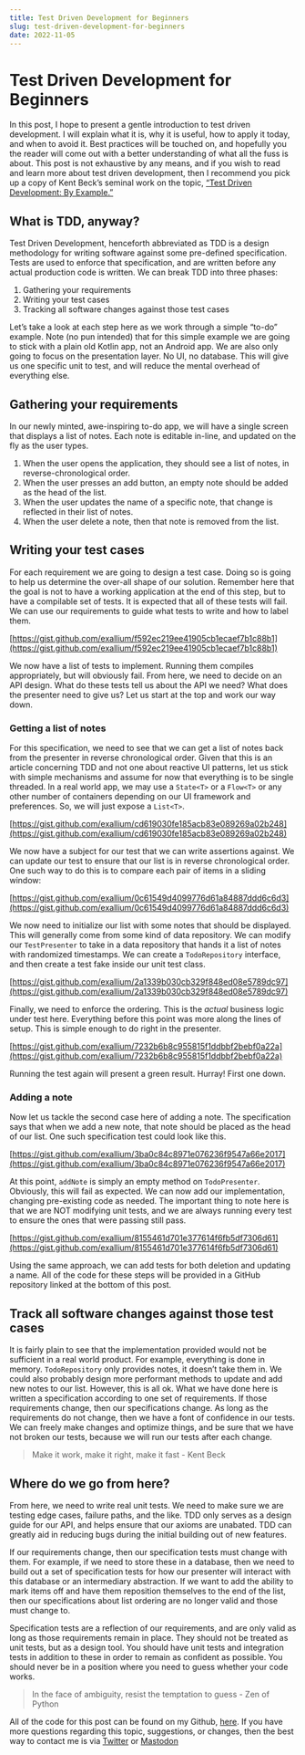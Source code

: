 ```yaml
---
title: Test Driven Development for Beginners
slug: test-driven-development-for-beginners
date: 2022-11-05
---
```

# Test Driven Development for Beginners

In this post, I hope to present a gentle introduction to test driven development. I will explain what it is, why it is useful, how to apply it today, and when to avoid it. Best practices will be touched on, and hopefully you the reader will come out with a better understanding of what all the fuss is about. This post is not exhaustive by any means, and if you wish to read and learn more about test driven development, then I recommend you pick up a copy of Kent Beck’s seminal work on the topic, [“Test Driven Development: By Example.”](https://amzn.to/3sJBkQ4)

## What is TDD, anyway?

Test Driven Development, henceforth abbreviated as TDD is a design methodology for writing software against some pre-defined specification. Tests are used to enforce that specification, and are written before any actual production code is written. We can break TDD into three phases:

1. Gathering your requirements
2. Writing your test cases
3. Tracking all software changes against those test cases

Let’s take a look at each step here as we work through a simple “to-do” example. Note (no pun intended) that for this simple example we are going to stick with a plain old Kotlin app, not an Android app. We are also only going to focus on the presentation layer. No UI, no database. This will give us one specific unit to test, and will reduce the mental overhead of everything else.

## Gathering your requirements

In our newly minted, awe-inspiring to-do app, we will have a single screen that displays a list of notes. Each note is editable in-line, and updated on the fly as the user types.

1. When the user opens the application, they should see a list of notes, in reverse-chronological order.
2. When the user presses an add button, an empty note should be added as the head of the list.
3. When the user updates the name of a specific note, that change is reflected in their list of notes.
4. When the user delete a note, then that note is removed from the list.

## Writing your test cases

For each requirement we are going to design a test case. Doing so is going to help us determine the over-all shape of our solution. Remember here that the goal is not to have a working application at the end of this step, but to have a compilable set of tests. It is expected that all of these tests will fail. We can use our requirements to guide what tests to write and how to label them.

[https://gist.github.com/exallium/f592ec219ee41905cb1ecaef7b1c88b1](https://gist.github.com/exallium/f592ec219ee41905cb1ecaef7b1c88b1)

We now have a list of tests to implement. Running them compiles appropriately, but will obviously fail. From here, we need to decide on an API design. What do these tests tell us about the API we need? What does the presenter need to give us? Let us start at the top and work our way down.

### Getting a list of notes

For this specification, we need to see that we can get a list of notes back from the presenter in reverse chronological order. Given that this is an article concerning TDD and not one about reactive UI patterns, let us stick with simple mechanisms and assume for now that everything is to be single threaded. In a real world app, we may use a `State<T>` or a `Flow<T>` or any other number of containers depending on our UI framework and preferences. So, we will just expose a `List<T>`.

[https://gist.github.com/exallium/cd619030fe185acb83e089269a02b248](https://gist.github.com/exallium/cd619030fe185acb83e089269a02b248)

We now have a subject for our test that we can write assertions against. We can update our test to ensure that our list is in reverse chronological order. One such way to do this is to compare each pair of items in a sliding window:

[https://gist.github.com/exallium/0c61549d4099776d61a84887ddd6c6d3](https://gist.github.com/exallium/0c61549d4099776d61a84887ddd6c6d3)

We now need to initialize our list with some notes that should be displayed. This will generally come from some kind of data repository. We can modify our `TestPresenter` to take in a data repository that hands it a list of notes with randomized timestamps. We can create a `TodoRepository` interface, and then create a test fake inside our unit test class.

[https://gist.github.com/exallium/2a1339b030cb329f848ed08e5789dc97](https://gist.github.com/exallium/2a1339b030cb329f848ed08e5789dc97)

Finally, we need to enforce the ordering. This is the *actual* business logic under test here. Everything before this point was more along the lines of setup. This is simple enough to do right in the presenter.

[https://gist.github.com/exallium/7232b6b8c955815f1ddbbf2bebf0a22a](https://gist.github.com/exallium/7232b6b8c955815f1ddbbf2bebf0a22a)

Running the test again will present a green result. Hurray! First one down.

### Adding a note

Now let us tackle the second case here of adding a note. The specification says that when we add a new note, that note should be placed as the head of our list. One such specification test could look like this.

[https://gist.github.com/exallium/3ba0c84c8971e076236f9547a66e2017](https://gist.github.com/exallium/3ba0c84c8971e076236f9547a66e2017)

At this point, `addNote` is simply an empty method on `TodoPresenter`. Obviously, this will fail as expected. We can now add our implementation, changing pre-existing code as needed. The important thing to note here is that we are NOT modifying unit tests, and we are always running every test to ensure the ones that were passing still pass.

[https://gist.github.com/exallium/8155461d701e377614f6fb5df7306d61](https://gist.github.com/exallium/8155461d701e377614f6fb5df7306d61)

Using the same approach, we can add tests for both deletion and updating a name. All of the code for these steps will be provided in a GitHub repository linked at the bottom of this post.

## Track all software changes against those test cases

It is fairly plain to see that the implementation provided would not be sufficient in a real world product. For example, everything is done in memory. `TodoRepository` only provides notes, it doesn’t take them in. We could also probably design more performant methods to update and add new notes to our list. However, this is all ok. What we have done here is written a specification according to one set of requirements. If those requirements change, then our specifications change. As long as the requirements do not change, then we have a font of confidence in our tests. We can freely make changes and optimize things, and be sure that we have not broken our tests, because we will run our tests after each change.

> Make it work, make it right, make it fast - Kent Beck
> 

## Where do we go from here?

From here, we need to write real unit tests. We need to make sure we are testing edge cases, failure paths, and the like. TDD only serves as a design guide for our API, and helps ensure that our axioms are unabated. TDD can greatly aid in reducing bugs during the initial building out of new features. 

If our requirements change, then our specification tests must change with them. For example, if we need to store these in a database, then we need to build out a set of specification tests for how our presenter will interact with this database or an intermediary abstraction. If we want to add the ability to mark items off and have them reposition themselves to the end of the list, then our specifications about list ordering are no longer valid and those must change to.

Specification tests are a reflection of our requirements, and are only valid as long as those requirements remain in place. They should not be treated as unit tests, but as a design tool. You should have unit tests and integration tests in addition to these in order to remain as confident as possible. You should never be in a position where you need to guess whether your code works.

> In the face of ambiguity, resist the temptation to guess - Zen of Python
> 

All of the code for this post can be found on my Github, [here](https://github.com/exallium/TDDPost). If you have more questions regarding this topic, suggestions, or changes, then the best way to contact me is via [Twitter](https://twitter.com/Exallium) or [Mastodon](https://androiddev.social/@exallium)